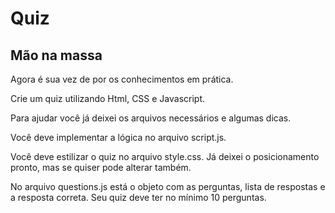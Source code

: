# Quiz

## Mão na massa

Agora é sua vez de por os conhecimentos em prática.

Crie um quiz utilizando Html, CSS e Javascript.

Para ajudar você já deixei os arquivos necessários e algumas dicas.

Você deve implementar a lógica no arquivo script.js.

Você deve estilizar o quiz no arquivo style.css. Já deixei o posicionamento pronto, mas se quiser pode alterar também.

No arquivo questions.js está o objeto com as perguntas, lista de respostas e a resposta correta. Seu quiz deve ter no mínimo 10 perguntas.
